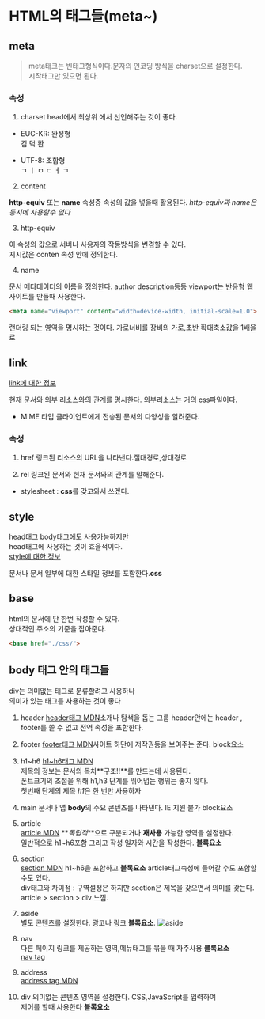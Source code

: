 # HTML의 태그들(meta~)

## meta
> meta태크는 빈태그형식이다.문자의 인코딩 방식을 charset으로 설정한다.  
시작태그만 있으면 된다.


###  속성
1. charset 
head에서 최상위 에서 선언해주는 것이 좋다.

  - EUC-KR: 완성형  
  김 덕 환

  -  UTF-8: 조합형  
  ㄱ ㅣ ㅁ ㄷ ㅓ ㄱ

2. content 

**http-equiv** 또는 **name** 속성중 속성의 값을 넣을때 활용된다.
*http-equiv과 name은 동시에 사용할수 없다*

3. http-equiv

이 속성의 값으로 서버나 사용자의 작동방식을 변경할 수 있다.  
지시값은 conten 속성 안에 정의한다.

4. name

문서 메타데이터의 이름을 정의한다. author description등등
viewport는 반응형 웹사이트를 만들때 사용한다.  
```html
<meta name="viewport" content="width=device-width, initial-scale=1.0">
```  
랜더링 되는 영역을 명시하는 것이다. 가로너비를 장비의 가로,초반 확대축소값을 1배율로  

## link

[link에 대한 정보](https://developer.mozilla.org/ko/docs/Web/HTML/Element/link)

현재 문서와 외부 리소스와의 관계를 명시한다. 외부리소스는 거의 css파일이다.  
- MIME 타입  클라이언트에게 전송된 문서의 다양성을 알려준다.  

### 속성 

1. href
링크된 리소스의 URL을 나타낸다.절대경로,상대경로  

2. rel
링크된 문서와 현재 문서와의 관계를 말해준다.  
  - stylesheet : **css**를 갖고와서 쓰겠다.



## style

head태그 body태그에도 사용가능하지만  
head태그에 사용하는 것이 효율적이다.  
[style에 대한 정보](https://developer.mozilla.org/ko/docs/Web/HTML/Element/style)

문서나 문서 일부에 대한 스타일 정보를 포함한다.**css**



## base
html의 문서에 단 한번 작성할 수 있다.  
상대적인 주소의 기준을 잡아준다.  
```html 
<base href="./css/">
```

## body 태그 안의 태그들

div는 의미없는 태그로 분류할려고 사용하나  
의미가 있는 태그를 사용하는 것이 좋다

1. header  [header태그 MDN](https://developer.mozilla.org/ko/docs/Web/HTML/Element/header)소개나 탐색을 돕는 그룹  header안에는 header , footer를 쓸 수 없고 전역 속성을 포함한다.

2. footer  [footer태그 MDN](https://developer.mozilla.org/ko/docs/Web/HTML/Element/footer)사이트 하단에 저작권등을 보여주는 준다. block요소

3. h1~h6
[h1~h6태그 MDN](https://developer.mozilla.org/ko/docs/Web/HTML/Element/Heading_Elements)  
제목의 정보는 문서의 목차**구조!!**를 만드는데 사용된다.  
폰트크기의 조절을 위해 h1,h3 단계를 뛰어넘는 행위는 좋지 않다.  
첫번째 단계의 제목 *h1*은 한 번만 사용하자

4. main  문서나 앱 **body**의 주요 콘텐츠를 나타낸다.  IE 지원 불가 block요소


5. article  
[article MDN](https://developer.mozilla.org/ko/docs/Web/HTML/Element/article)  **_독립적_**으로 구분되거나 **재사용** 가능한 영역을 설정한다.  
일반적으로 h1~h6포함 그리고 작성 일자와 시간을 작성한다. **블록요소**
  
6. section  
[section MDN](https://developer.mozilla.org/ko/docs/Web/HTML/Element/section)
  h1~h6을 포함하고 **블록요소** article태그속성에 들어갈 수도 포함할 수도 있다.  
  div태그와 차이점 : 구역설정은 하지만 section은 제목을 갖으면서 의미를 갖는다.  
  article > section > div 느낌.

7. aside  
별도 콘텐츠를 설정한다. 광고나 링크 **블록요소**. 
![aside](http://www.omnibuscode.com/board/files/attach/images/362/532/036/e5a7be25b1922f2a0039dcb2816ec17c.jpg) 

8. nav  
다른 페이지 링크를 제공하는 영역,메뉴태그를 묶을 때 자주사용 **블록요소**  
[nav tag](https://www.w3schools.com/tags/tag_nav.asp)

9. address  
[address tag MDN](https://developer.mozilla.org/ko/docs/Web/HTML/Element/address)

10. div
의미없는 콘텐츠 영역을 설정한다. CSS,JavaScript를 입력하여  
제어를 할때 사용한다 **블록요소**

